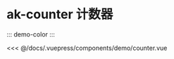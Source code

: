 # ak-counter 计数器

::: demo-color
<demo-counter></demo-counter>
:::

<<< @/docs/.vuepress/components/demo/counter.vue
